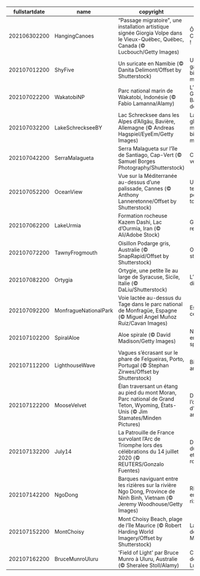 |fullstartdate|name|copyright|title|image|
|--|--|--|--|--|
202106302200|HangingCanoes|“Passage migratoire”, une installation artistique signée Giorgia Volpe dans le Vieux-Québec, Québec, Canada (© Lucbouch/Getty Images)|Ô Canada !|![](/fr-FR/2021/07/202106302200HangingCanoes.jpg)|
202107012200|ShyFive|Un suricate en Namibie (© Danita Delimont/Offset by Shutterstock)|Une garde bien montée|![](/fr-FR/2021/07/202107012200ShyFive.jpg)|
202107022200|WakatobiNP|Parc national marin de Wakatobi, Indonésie (© Fabio Lamanna/Alamy)|L’autre Grande Barrière de corail|![](/fr-FR/2021/07/202107022200WakatobiNP.jpg)|
202107032200|LakeSchreckseeBY|Lac Schrecksee dans les Alpes d’Allgäu, Bavière, Allemagne (© Andreas Hagspiel/EyeEm/Getty Images)|Lac glacé mais bien mérité|![](/fr-FR/2021/07/202107032200LakeSchreckseeBY.jpg)|
202107042200|SerraMalagueta|Serra Malagueta sur l’île de Santiago, Cap-Vert (© Samuel Borges Photography/Shutterstock)|Coulée verte|![](/fr-FR/2021/07/202107042200SerraMalagueta.jpg)|
202107052200|OceanView|Vue sur la Méditerranée au-dessus d’une palissade, Cannes (© Anthony Lanneretonne/Offset by Shutterstock)|Un temps pour tout|![](/fr-FR/2021/07/202107052200OceanView.jpg)|
202107062200|LakeUrmia|Formation rocheuse Kazem Dashi, Lac d’Ourmia, Iran (© Ali/Adobe Stock)|Grand retour|![](/fr-FR/2021/07/202107062200LakeUrmia.jpg)|
202107072200|TawnyFrogmouth|Oisillon Podarge gris, Australie (© SnapRapid/Offset by Shutterstock)|Oiseau star|![](/fr-FR/2021/07/202107072200TawnyFrogmouth.jpg)|
202107082200|Ortygia|Ortygie, une petite île au large de Syracuse, Sicile, Italie (© DaLiu/Shutterstock)|L’île des dieux|![](/fr-FR/2021/07/202107082200Ortygia.jpg)|
202107092200|MonfragueNationalPark|Voie lactée au-dessus du Tage dans le parc national de Monfragüe, Espagne (© Miguel Angel Muñoz Ruiz/Cavan Images)|Espagne céleste|![](/fr-FR/2021/07/202107092200MonfragueNationalPark.jpg)|
202107102200|SpiralAloe|Aloe spirale (© David Madison/Getty Images)|Nature en spirale|![](/fr-FR/2021/07/202107102200SpiralAloe.jpg)|
202107112200|LighthouseWave|Vagues s’écrasant sur le phare de Felgueiras, Porto, Portugal (© Stephan Zirwes/Offset by Shutterstock)|Bien arrivé|![](/fr-FR/2021/07/202107112200LighthouseWave.jpg)|
202107122200|MooseVelvet|Élan traversant un étang au pied du mont Moran, Parc national de Grand Teton, Wyoming, États-Unis (© Jim Stamates/Minden Pictures)|Dans l’œil d’un artiste|![](/fr-FR/2021/07/202107122200MooseVelvet.jpg)|
202107132200|July14|La Patrouille de France survolant l’Arc de Triomphe lors des célébrations du 14 juillet 2020 (© REUTERS/Gonzalo Fuentes)|Du bleu, du blanc et du rouge|![](/fr-FR/2021/07/202107132200July14.jpg)|
202107142200|NgoDong|Barques naviguant entre les rizières sur la rivière Ngo Dong, Province de Ninh Binh, Vietnam (© Jeremy Woodhouse/Getty Images)|Rivière entre rizières|![](/fr-FR/2021/07/202107142200NgoDong.jpg)|
202107152200|MontChoisy|Mont Choisy Beach, plage de l’île Maurice (© Robert Harding World Imagery/Offset by Shutterstock)|La force de Maurice|![](/fr-FR/2021/07/202107152200MontChoisy.jpg)|
202107162200|BruceMunroUluru|'Field of Light' par Bruce Munro à Uluru, Australie (© Sheralee Stoll/Alamy)|Champ de Lumière|![](/fr-FR/2021/07/202107162200BruceMunroUluru.jpg)|
